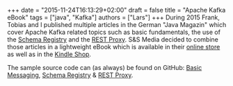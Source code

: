 +++
date = "2015-11-24T16:13:29+02:00"
draft = false
title = "Apache Kafka eBook"
tags = ["java", "Kafka"]
authors = ["Lars"]
+++
During 2015 Frank, Tobias and I published multiple articles in the German "Java Magazin" which cover Apache Kafka related topics such as basic fundamentals, the use of the [Schema Registry](http://docs.confluent.io/2.0.0/schema-registry/docs/index.html) and the [REST Proxy](http://docs.confluent.io/2.0.0/kafka-rest/docs/index.html). S&S Media decided to combine those articles in a lightweight eBook which is available in their [online store](https://entwickler.de/press/apache-kafka-191983.html) as well as in the [Kindle Shop](http://www.amazon.de/dp/B018ER1AXQ).

The sample source code can (as always) be found on GitHub: [Basic Messaging](https://github.com/kafka101/java-news-feed), [Schema Registry](https://github.com/kafka101/clickstream-schema) &amp; [REST Proxy](https://github.com/kafka101/clickstream-rest-proxy).
